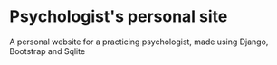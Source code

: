 <h1>Psychologist's personal site</h1>
A personal website for a practicing psychologist, made using Django, Bootstrap and Sqlite

